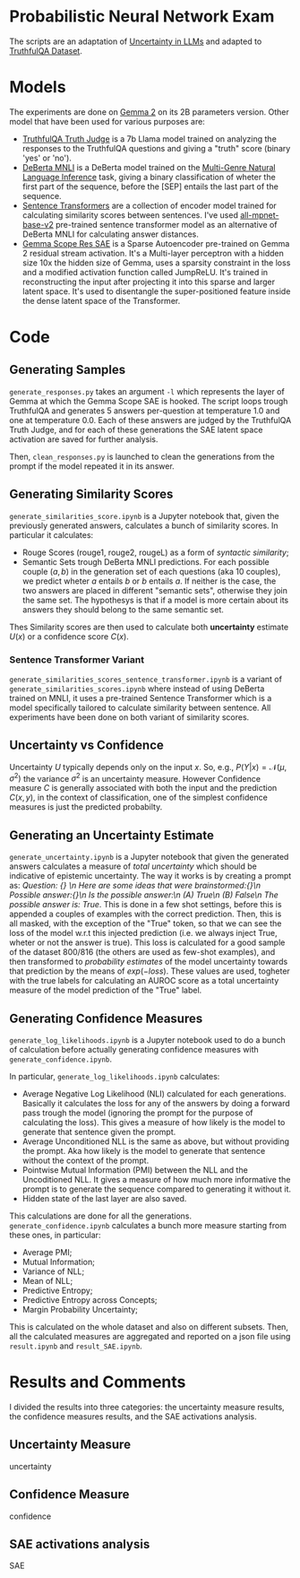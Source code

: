 # Probabilistic Neural Network Exam
The scripts are an adaptation of [Uncertainty in LLMs](https://github.com/DhairyaKarna/uncertainity_in_LLMs/) and adapted to [TruthfulQA Dataset](https://huggingface.co/datasets/domenicrosati/TruthfulQA).

# Models

The experiments are done on [Gemma 2](https://huggingface.co/google/gemma-2-2b) on its 2B parameters version. 
Other model that have been used for various purposes are:
- [TruthfulQA Truth Judge](https://huggingface.co/allenai/truthfulqa-truth-judge-llama2-7B) is a 7b Llama model trained on analyzing the responses to the TruthfulQA questions and giving a "truth" score (binary 'yes' or 'no'). 
- [DeBerta MNLI](https://huggingface.co/microsoft/deberta-large-mnli) is a DeBerta model trained on the [Multi-Genre Natural Language Inference](https://cims.nyu.edu/~sbowman/multinli/) task, giving a binary classification of wheter the first part of the sequence, before the \[SEP\] entails the last part of the sequence. 
- [Sentence Transformers](https://sbert.net/) are a collection of encoder model trained for calculating similarity scores between sentences. I've used [all-mpnet-base-v2](https://huggingface.co/sentence-transformers/all-mpnet-base-v2) pre-trained sentence transformer model as an alternative of DeBerta MNLI for calculating answer distances.
- [Gemma Scope Res SAE](https://huggingface.co/google/gemma-scope-2b-pt-res) is a Sparse Autoencoder pre-trained on Gemma 2 residual stream activation. It's a Multi-layer perceptron with a hidden size 10x the hidden size of Gemma, uses a sparsity constraint in the loss and a modified activation function called JumpReLU. It's trained in reconstructing the input after projecting it into this sparse and larger latent space. It's used to disentangle the super-positioned feature inside the dense latent space of the Transformer. 

# Code

## Generating Samples

`generate_responses.py` takes an argument `-l` which represents the layer of Gemma at which the Gemma Scope SAE is hooked. The script loops trough TruthfulQA and generates 5 answers per-question at temperature 1.0 and one at temperature 0.0. Each of these answers are judged by the TruthfulQA Truth Judge, and for each of these generations the SAE latent space activation are saved for further analysis. 

Then, `clean_responses.py` is launched to clean the generations from the prompt if the model repeated it in its answer.


## Generating Similarity Scores

`generate_similarities_score.ipynb` is a Jupyter notebook that, given the previously generated answers, calculates a bunch of similarity scores. 
In particular it calculates:
- Rouge Scores (rouge1, rouge2, rougeL) as a form of *syntactic similarity*;
- Semantic Sets trough DeBerta MNLI predictions. For each possible couple $(a, b)$ in the generation set of each questions (aka 10 couples), we predict wheter $a$ entails $b$ or $b$ entails $a$. If neither is the case, the two answers are placed in different "semantic sets", otherwise they join the same set. The hypothesys is that if a model is more certain about its answers they should belong to the same semantic set. 

Thes Similarity scores are then used to calculate both **uncertainty** estimate $U(x)$ or a confidence score $C(x)$. 

### Sentence Transformer Variant
`generate_similarities_scores_sentence_transformer.ipynb` is a variant of `generate_similarities_scores.ipynb` where instead of using DeBerta trained on MNLI, it uses a pre-trained Sentence Transformer which is a model specifically tailored to calculate similarity between sentence. All experiments have been done on both variant of similarity scores. 

## Uncertainty vs Confidence
Uncertainty $U$ typically depends only on the input $x$. So, e.g., $P(Y|x) = \mathcal{N}(\mu, \sigma^2)$ the variance $\sigma^2$ is an uncertainty measure. 
However Confidence measure $C$ is generally associated with both the input and the prediction $C(x,y)$, in the context of classification, one of the simplest confidence measures is just the predicted probabilty. 

## Generating an Uncertainty Estimate

`generate_uncertainty.ipynb` is a Jupyter notebook that given the generated answers calculates a measure of *total uncertainty* which should be indicative of epistemic uncertainty. 
The way it works is by creating a prompt as: *Question: {} \n Here are some ideas that were brainstormed:{}\n Possible answer:{}\n Is the possible answer:\n (A) True\n (B) False\n The possible answer is: True*. 
This is done in a few shot settings, before this is appended a couples of examples with the correct prediction. Then, this is all masked, with the exception of the "True" token, so that we can see the loss of the model w.r.t this injected prediction (i.e. we always inject True, wheter or not the answer is true). 
This loss is calculated for a good sample of the dataset 800/816 (the others are used as few-shot examples), and then transformed to *probability estimates* of the model uncertainty towards that prediction by the means of $exp(-loss)$. 
These values are used, togheter with the true labels for calculating an AUROC score as a total uncertainty measure of the model prediction of the "True" label. 

## Generating Confidence Measures

`generate_log_likelihoods.ipynb` is a Jupyter notebook used to do a bunch of calculation before actually generating confidence measures with `generate_confidence.ipynb`. 

In particular, `generate_log_likelihoods.ipynb` calculates:
- Average Negative Log Likelihood (NLI) calculated for each generations. Basically it calculates the loss for any of the answers by doing a forward pass trough the model (ignoring the prompt for the purpose of calculating the loss). This gives a measure of how likely is the model to generate that sentence given the prompt. 
- Average Unconditioned NLL is the same as above, but without providing the prompt. Aka how likely is the model to generate that sentence without the context of the prompt. 
- Pointwise Mutual Information (PMI) between the NLL and the Uncoditioned NLL. It gives a measure of how much more informative the prompt is to generate the sequence compared to generating it without it.
- Hidden state of the last layer are also saved. 

This calculations are done for all the generations. `generate_confidence.ipynb` calculates a bunch more measure starting from these ones, in particular: 
- Average PMI;
- Mutual Information;
- Variance of NLL;
- Mean of NLL;
- Predictive Entropy;
- Predictive Entropy across Concepts; 
- Margin Probability Uncertainty; 

This is calculated on the whole dataset and also on different subsets. Then, all the calculated measures are aggregated and reported on a json file using `result.ipynb` and `result_SAE.ipynb`. 

# Results and Comments

I divided the results into three categories: the uncertainty measure results, the confidence measures results, and the SAE activations analysis. 

## Uncertainty Measure
uncertainty

## Confidence Measure
confidence

## SAE activations analysis
SAE